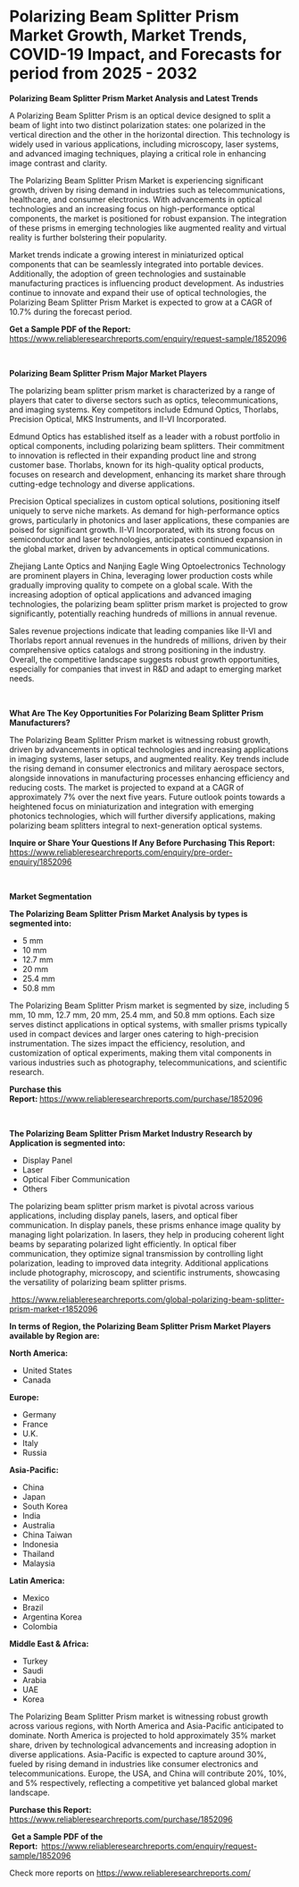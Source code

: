 <p><h1>Polarizing Beam Splitter Prism Market Growth, Market Trends, COVID-19 Impact, and Forecasts for period from 2025 - 2032</h1></p><p><strong>Polarizing Beam Splitter Prism Market Analysis and Latest Trends</strong></p>
<p><p>A Polarizing Beam Splitter Prism is an optical device designed to split a beam of light into two distinct polarization states: one polarized in the vertical direction and the other in the horizontal direction. This technology is widely used in various applications, including microscopy, laser systems, and advanced imaging techniques, playing a critical role in enhancing image contrast and clarity.</p><p>The Polarizing Beam Splitter Prism Market is experiencing significant growth, driven by rising demand in industries such as telecommunications, healthcare, and consumer electronics. With advancements in optical technologies and an increasing focus on high-performance optical components, the market is positioned for robust expansion. The integration of these prisms in emerging technologies like augmented reality and virtual reality is further bolstering their popularity.</p><p>Market trends indicate a growing interest in miniaturized optical components that can be seamlessly integrated into portable devices. Additionally, the adoption of green technologies and sustainable manufacturing practices is influencing product development. As industries continue to innovate and expand their use of optical technologies, the Polarizing Beam Splitter Prism Market is expected to grow at a CAGR of 10.7% during the forecast period.</p></p>
<p><strong>Get a Sample PDF of the Report:&nbsp;</strong> <a href="https://www.reliableresearchreports.com/enquiry/request-sample/1852096?utm_campaign=2253&utm_medium=2&utm_source=Github&utm_content=ia&utm_term=27032025&utm_id=polarizing-beam-splitter-prism">https://www.reliableresearchreports.com/enquiry/request-sample/1852096</a></p>
<p>&nbsp;</p>
<p><strong>Polarizing Beam Splitter Prism Major Market Players</strong></p>
<p><p>The polarizing beam splitter prism market is characterized by a range of players that cater to diverse sectors such as optics, telecommunications, and imaging systems. Key competitors include Edmund Optics, Thorlabs, Precision Optical, MKS Instruments, and II-VI Incorporated. </p><p>Edmund Optics has established itself as a leader with a robust portfolio in optical components, including polarizing beam splitters. Their commitment to innovation is reflected in their expanding product line and strong customer base. Thorlabs, known for its high-quality optical products, focuses on research and development, enhancing its market share through cutting-edge technology and diverse applications.</p><p>Precision Optical specializes in custom optical solutions, positioning itself uniquely to serve niche markets. As demand for high-performance optics grows, particularly in photonics and laser applications, these companies are poised for significant growth. II-VI Incorporated, with its strong focus on semiconductor and laser technologies, anticipates continued expansion in the global market, driven by advancements in optical communications.</p><p>Zhejiang Lante Optics and Nanjing Eagle Wing Optoelectronics Technology are prominent players in China, leveraging lower production costs while gradually improving quality to compete on a global scale. With the increasing adoption of optical applications and advanced imaging technologies, the polarizing beam splitter prism market is projected to grow significantly, potentially reaching hundreds of millions in annual revenue.</p><p>Sales revenue projections indicate that leading companies like II-VI and Thorlabs report annual revenues in the hundreds of millions, driven by their comprehensive optics catalogs and strong positioning in the industry. Overall, the competitive landscape suggests robust growth opportunities, especially for companies that invest in R&D and adapt to emerging market needs.</p></p>
<p>&nbsp;</p>
<p><strong>What Are The Key Opportunities For Polarizing Beam Splitter Prism Manufacturers?</strong></p>
<p><p>The Polarizing Beam Splitter Prism market is witnessing robust growth, driven by advancements in optical technologies and increasing applications in imaging systems, laser setups, and augmented reality. Key trends include the rising demand in consumer electronics and military aerospace sectors, alongside innovations in manufacturing processes enhancing efficiency and reducing costs. The market is projected to expand at a CAGR of approximately 7% over the next five years. Future outlook points towards a heightened focus on miniaturization and integration with emerging photonics technologies, which will further diversify applications, making polarizing beam splitters integral to next-generation optical systems.</p></p>
<p><strong>Inquire or Share Your Questions If Any Before Purchasing This Report:</strong> <a href="https://www.reliableresearchreports.com/enquiry/pre-order-enquiry/1852096?utm_campaign=2253&utm_medium=2&utm_source=Github&utm_content=ia&utm_term=27032025&utm_id=polarizing-beam-splitter-prism">https://www.reliableresearchreports.com/enquiry/pre-order-enquiry/1852096</a></p>
<p>&nbsp;</p>
<p><strong>Market Segmentation</strong></p>
<p><strong>The Polarizing Beam Splitter Prism Market Analysis by types is segmented into:</strong></p>
<p><ul><li>5 mm</li><li>10 mm</li><li>12.7 mm</li><li>20 mm</li><li>25.4 mm</li><li>50.8 mm</li></ul></p>
<p><p>The Polarizing Beam Splitter Prism market is segmented by size, including 5 mm, 10 mm, 12.7 mm, 20 mm, 25.4 mm, and 50.8 mm options. Each size serves distinct applications in optical systems, with smaller prisms typically used in compact devices and larger ones catering to high-precision instrumentation. The sizes impact the efficiency, resolution, and customization of optical experiments, making them vital components in various industries such as photography, telecommunications, and scientific research.</p></p>
<p><strong>Purchase this Report:&nbsp;</strong><a href="https://www.reliableresearchreports.com/purchase/1852096?utm_campaign=2253&utm_medium=2&utm_source=Github&utm_content=ia&utm_term=27032025&utm_id=polarizing-beam-splitter-prism">https://www.reliableresearchreports.com/purchase/1852096</a></p>
<p>&nbsp;</p>
<p><strong>The Polarizing Beam Splitter Prism Market Industry Research by Application is segmented into:</strong></p>
<p><ul><li>Display Panel</li><li>Laser</li><li>Optical Fiber Communication</li><li>Others</li></ul></p>
<p><p>The polarizing beam splitter prism market is pivotal across various applications, including display panels, lasers, and optical fiber communication. In display panels, these prisms enhance image quality by managing light polarization. In lasers, they help in producing coherent light beams by separating polarized light efficiently. In optical fiber communication, they optimize signal transmission by controlling light polarization, leading to improved data integrity. Additional applications include photography, microscopy, and scientific instruments, showcasing the versatility of polarizing beam splitter prisms.</p></p>
<p><a href="https://www.reliableresearchreports.com/global-polarizing-beam-splitter-prism-market-r1852096?utm_campaign=2253&utm_medium=2&utm_source=Github&utm_content=ia&utm_term=27032025&utm_id=polarizing-beam-splitter-prism">&nbsp;https://www.reliableresearchreports.com/global-polarizing-beam-splitter-prism-market-r1852096</a></p>
<p><strong>In terms of Region, the Polarizing Beam Splitter Prism Market Players available by Region are:</strong></p>
<p>
    <p> <strong> North America: </strong>
        <ul>
            <li>United States</li>
            <li>Canada</li>
        </ul>
        </p> 
    <p> <strong> Europe: </strong>
        <ul>
            <li>Germany</li>
            <li>France</li>
            <li>U.K.</li>
            <li>Italy</li>
            <li>Russia</li>
        </ul>
        </p> 
    <p> <strong> Asia-Pacific: </strong>
        <ul>
            <li>China</li>
            <li>Japan</li>
            <li>South Korea</li>
            <li>India</li>
            <li>Australia</li>
            <li>China Taiwan</li>
            <li>Indonesia</li>
            <li>Thailand</li>
            <li>Malaysia</li>
        </ul>
        </p> 
    <p> <strong> Latin America: </strong>
        <ul>
            <li>Mexico</li>
            <li>Brazil</li>
            <li>Argentina Korea</li>
            <li>Colombia</li>
        </ul>
        </p> 
    <p> <strong> Middle East & Africa: </strong>
        <ul>
            <li>Turkey</li>
            <li>Saudi</li>
            <li>Arabia</li>
            <li>UAE</li>
            <li>Korea</li>
        </ul>
    </p>
    </p>
<p><p>The Polarizing Beam Splitter Prism market is witnessing robust growth across various regions, with North America and Asia-Pacific anticipated to dominate. North America is projected to hold approximately 35% market share, driven by technological advancements and increasing adoption in diverse applications. Asia-Pacific is expected to capture around 30%, fueled by rising demand in industries like consumer electronics and telecommunications. Europe, the USA, and China will contribute 20%, 10%, and 5% respectively, reflecting a competitive yet balanced global market landscape.</p></p>
<p><strong>Purchase this Report: </strong><a href="https://www.reliableresearchreports.com/purchase/1852096?utm_campaign=2253&utm_medium=2&utm_source=Github&utm_content=ia&utm_term=27032025&utm_id=polarizing-beam-splitter-prism">https://www.reliableresearchreports.com/purchase/1852096</a></p>
<p>&nbsp;<strong>Get a Sample PDF of the Report:&nbsp;&nbsp;</strong><a href="https://www.reliableresearchreports.com/enquiry/request-sample/1852096?utm_campaign=2253&utm_medium=2&utm_source=Github&utm_content=ia&utm_term=27032025&utm_id=polarizing-beam-splitter-prism">https://www.reliableresearchreports.com/enquiry/request-sample/1852096</a></p>
<p><strong></strong></p>
<p>Check more reports on <a href="https://www.reliableresearchreports.com/?utm_campaign=2253&utm_medium=2&utm_source=Github&utm_content=ia&utm_term=27032025&utm_id=polarizing-beam-splitter-prism">https://www.reliableresearchreports.com/</a></p>
